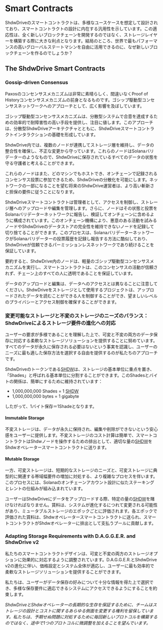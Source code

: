 # Smart Contracts

ShdwDriveのスマートコントラクトは、多様なユースケースを想定して設計されており、スマートコントラクトの設計に内在する汎用性を示しています。この適応性は、全く新しいブロックチェーンを開発するのではなく、ストレージレイヤーを構築する際に大きな利点となります。結局のところ、世界で最もパフォーマンスの高いグローバルステートマシンを自由に活用できるのに、なぜ新しいブロックチェーンを作るのでしょうか？

## The ShdwDrive Smart Contracts

### Gossip-driven Consensus

Paxosのコンセンサスメカニズムは非常に素晴らしく、間違いなくProof of Historyコンセンサスメカニズムの前身となるものです。ゴシップ駆動型コンセンサスネットワークへのアプローチとして、広く影響を及ぼしています。

ゴシップ駆動型コンセンサスメカニズムは、分散型システムで合意を達成するための効率的で耐障害性の高い手段を提供し、注目に値します。このアプローチは、分散型ShdwDriveアーキテクチャとともに、ShdwDriveスマートコントラクトインタラクションの基礎を形成しています。

ShdwDrive内では、複数のノードが連携してストレージ層を維持し、データの整合性を確保し、不正な変更から守っています。これらのノードはSolanaバリデーターのようなもので、ShdwDriveに保存されているすべてのデータの状態を守る守護者と考えることができます。

これらのノードはまた、どのマシンでもホストでき、オンチェーンで記録されるコンセンサス投票に参加できるため、ShdwDriveの分散化を可能にします。ネットワークの一部になることを望む将来のShdwDrive運営者は、より高い斬新さと担保の要件に従うことになります。

ShdwDriveスマートコントラクトは管理者として、アクセスを制御し、ストレージ層へのアップロードや編集を管理します。さらに、ノードはその状態と投票をSolanaバリデーターネットワークに報告し、検証してオンチェーンに含めるように構成されています。このオンチェーン機構により、悪意のある活動を試みるノードやShdwDriveのデータストアの完全性を維持できないノードを記録して切り捨てることができます。このプロセスは、SolanaバリデーターネットワークがSolanaバリデーターの投票履歴を記録し報告する方法に酷似しており、ShdwDriveが信頼できるパーミッションレスネットワークであり続けることを保証しています。

要約すると、ShdwDrive内のノードは、軽量のゴシップ駆動型コンセンサスメカニズムを実行し、スマートコントラクトは、このコンセンサスの活動が信頼されず、チェーン上のすべての人に透明であることを保証しています。

データのアップロードと編集は、データへのアクセスとは異なることに注意してください。ShdwDriveをストレージとして使用するプロジェクトは、アップロードされたデータを読むことができる人を制御することができ、望ましいレベルのプライバシーとアクセス制御を確保することができます。

### 変更可能なストレージと不変のストレージのニーズのバランス： ShdwDriveによるストレージ要件の進化への対応

ユーザーの要求が多様であることを理解した上で、可変と不変の両方のデータ保存に対応する柔軟なストレージソリューションを提供することに努めています。すべてのデータが永久に保存される必要はないという事実を認識し、ユーザーのニーズに最も適した保存方法を選択する自由を提供するのが私たちのアプローチです。

ShdwDriveのトークンである[SHDW](https://docs.shadow.cloud/reference/shdw-token)は、ストレージの基本単位に重点を置き、「Shades」と呼ばれる基本単位に分割することができます。このShadesとバイトの関係は、簡単にするために維持されています：

* 1,000,000,000 Shades = 1 [SHDW](https://docs.shadow.cloud/reference/shdw-token)
* 1,000,000,000 bytes = 1 gigabyte

したがって、1バイト保存＝1Shadeとなります。

#### **Immutable Storage**

不変ストレージは、データが永久に保持され、編集や削除ができないという安心感をユーザーに提供します。不変ストレージのコスト計算は簡単で、スマートコントラクトはShdwノードを操作するための排出として、適切な量の[SHDW](https://docs.shadow.cloud/reference/shdw-token)をShdwオペレータースマートコントラクトに送ります。

#### **Mutable Storage**

一方、可変ストレージは、短期的なストレージのニーズと、可変ストレージに典型的に関連する帯域幅要件の増加に対処する、より複雑なプロセスを伴います。このプロセスには、Solanaのオンチェーンアカウント設計に似たステーキングとレントの仕組みが組み込まれています。

ユーザーはShdwDriveにデータをアップロードする際、特定の量の[SHDW](https://docs.shadow.cloud/reference/shdw-token)を賭けなければなりません。賃料は、システムが進化するにつれて変更される可能性があり、ミュータブルストレージのエポックごとに評価されます。各エポックで評価された賃料は、Shdwオペレータースマートコントラクトに送られ、スマートコントラクトがShdwオペレーターに排出として支払うプールに貢献します。

### **Adapting Storage Requirements with D.A.G.G.E.R. and ShdwDrive v2**

私たちのスマートコントラクトデザインは、可変と不変の両方のストレージオプションに効果的に対応するように調整されています。D.A.G.G.E.R.とShdwDrive v2の進化に伴い、価格設定とシステム全体が適応し、ユーザーに最も効率的で柔軟なストレージソリューションを提供することができます。

私たちは、ユーザーがデータ保存の好みについて十分な情報を得た上で選択でき、多様な保存要件に適応できるシステムにアクセスできるようにすることを約束します。

_ShdwDriveとShdwオペレーターの長期的な生存を保証するために、チームはストレージの設計とコストに関するあらゆる側面を変更する権利を留保しています。私たちは、予期せぬ問題に対処するために毎回新しいプロトコルを構築するのではなく、途中で1つのプロトコルに微調整を加えることを望んでいます。_
